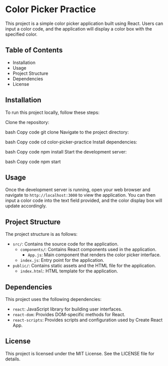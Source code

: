 # Color Picker Practice
This project is a simple color picker application built using React. Users can input a color code, and the application will display a color box with the specified color.

## Table of Contents
* Installation
* Usage
* Project Structure
* Dependencies
* License
## Installation
To run this project locally, follow these steps:

Clone the repository:

bash
Copy code
git clone <repository-url>
Navigate to the project directory:

bash
Copy code
cd color-picker-practice
Install dependencies:

bash
Copy code
npm install
Start the development server:

bash
Copy code
npm start
## Usage
Once the development server is running, open your web browser and navigate to `http://localhost:3000` to view the application. You can then input a color code into the text field provided, and the color display box will update accordingly.

## Project Structure
The project structure is as follows:

* `src/`: Contains the source code for the application.
  * `components/`: Contains React components used in the application.
    * `App.js`: Main component that renders the color picker interface.
  * `index.js`: Entry point for the application.
* `public/`: Contains static assets and the HTML file for the application.
  * `index.html`: HTML template for the application.
## Dependencies
This project uses the following dependencies:

* `react`: JavaScript library for building user interfaces.
* `react-dom`: Provides DOM-specific methods for React.
* `react-scripts`: Provides scripts and configuration used by Create React App.
## License
This project is licensed under the MIT License. See the LICENSE file for details.

